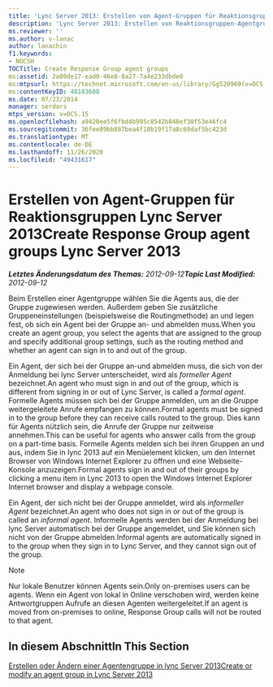 ```yaml
---
title: 'Lync Server 2013: Erstellen von Agent-Gruppen für Reaktionsgruppen'
description: 'Lync Server 2013: Erstellen von Reaktionsgruppen-Agentgruppen'
ms.reviewer: ''
ms.author: v-lanac
author: lanachin
f1.keywords:
- NOCSH
TOCTitle: Create Response Group agent groups
ms:assetid: 2a80de17-ead0-46e8-8a27-7a4e233dbde0
ms:mtpsurl: https://technet.microsoft.com/en-us/library/Gg520969(v=OCS.15)
ms:contentKeyID: 48183688
ms.date: 07/23/2014
manager: serdars
mtps_version: v=OCS.15
ms.openlocfilehash: a9420ee5f6fbd4b995c8542b848ef30f53e46fc4
ms.sourcegitcommit: 36fee89bb887bea4f18b19f17a8c69daf5bc423d
ms.translationtype: MT
ms.contentlocale: de-DE
ms.lasthandoff: 11/26/2020
ms.locfileid: "49431617"
---
```

# <a name="create-response-group-agent-groups-lync-server-2013"></a><span data-ttu-id="d97ec-103">Erstellen von Agent-Gruppen für Reaktionsgruppen Lync Server 2013</span><span class="sxs-lookup"><span data-stu-id="d97ec-103">Create Response Group agent groups Lync Server 2013</span></span>

<div data-xmlns="http://www.w3.org/1999/xhtml">

<div class="topic" data-xmlns="http://www.w3.org/1999/xhtml" data-msxsl="urn:schemas-microsoft-com:xslt" data-cs="https://msdn.microsoft.com/">

<div data-asp="https://msdn2.microsoft.com/asp">



</div>

<div id="mainSection">

<div id="mainBody"><span data-ttu-id="d97ec-104">

<span> </span></span><span class="sxs-lookup"><span data-stu-id="d97ec-104">

<span> </span></span></span>

<span data-ttu-id="d97ec-105">_**Letztes Änderungsdatum des Themas:** 2012-09-12_</span><span class="sxs-lookup"><span data-stu-id="d97ec-105">_**Topic Last Modified:** 2012-09-12_</span></span>

<span data-ttu-id="d97ec-106">Beim Erstellen einer Agentgruppe wählen Sie die Agents aus, die der Gruppe zugewiesen werden. Außerdem geben Sie zusätzliche Gruppeneinstellungen (beispielsweise die Routingmethode) an und legen fest, ob sich ein Agent bei der Gruppe an- und abmelden muss.</span><span class="sxs-lookup"><span data-stu-id="d97ec-106">When you create an agent group, you select the agents that are assigned to the group and specify additional group settings, such as the routing method and whether an agent can sign in to and out of the group.</span></span>

<span data-ttu-id="d97ec-107">Ein Agent, der sich bei der Gruppe an-und abmelden muss, die sich von der Anmeldung bei lync Server unterscheidet, wird als *formeller Agent* bezeichnet.</span><span class="sxs-lookup"><span data-stu-id="d97ec-107">An agent who must sign in and out of the group, which is different from signing in or out of Lync Server, is called a *formal agent*.</span></span> <span data-ttu-id="d97ec-108">Formelle Agents müssen sich bei der Gruppe anmelden, um an die Gruppe weitergeleitete Anrufe empfangen zu können.</span><span class="sxs-lookup"><span data-stu-id="d97ec-108">Formal agents must be signed in to the group before they can receive calls routed to the group.</span></span> <span data-ttu-id="d97ec-109">Dies kann für Agents nützlich sein, die Anrufe der Gruppe nur zeitweise annehmen.</span><span class="sxs-lookup"><span data-stu-id="d97ec-109">This can be useful for agents who answer calls from the group on a part-time basis.</span></span> <span data-ttu-id="d97ec-110">Formelle Agents melden sich bei ihren Gruppen an und aus, indem Sie in lync 2013 auf ein Menüelement klicken, um den Internet Browser von Windows Internet Explorer zu öffnen und eine Webseite-Konsole anzuzeigen.</span><span class="sxs-lookup"><span data-stu-id="d97ec-110">Formal agents sign in and out of their groups by clicking a menu item in Lync 2013 to open the Windows Internet Explorer Internet browser and display a webpage console.</span></span>

<span data-ttu-id="d97ec-111">Ein Agent, der sich nicht bei der Gruppe anmeldet, wird als *informeller Agent* bezeichnet.</span><span class="sxs-lookup"><span data-stu-id="d97ec-111">An agent who does not sign in or out of the group is called an *informal agent*.</span></span> <span data-ttu-id="d97ec-112">Informelle Agents werden bei der Anmeldung bei lync Server automatisch bei der Gruppe angemeldet, und Sie können sich nicht von der Gruppe abmelden.</span><span class="sxs-lookup"><span data-stu-id="d97ec-112">Informal agents are automatically signed in to the group when they sign in to Lync Server, and they cannot sign out of the group.</span></span>

<div>


> [!NOTE]  
> <span data-ttu-id="d97ec-113">Nur lokale Benutzer können Agents sein.</span><span class="sxs-lookup"><span data-stu-id="d97ec-113">Only on-premises users can be agents.</span></span> <span data-ttu-id="d97ec-114">Wenn ein Agent von lokal in Online verschoben wird, werden keine Antwortgruppen Aufrufe an diesen Agenten weitergeleitet.</span><span class="sxs-lookup"><span data-stu-id="d97ec-114">If an agent is moved from on-premises to online, Response Group calls will not be routed to that agent.</span></span>



</div>

<div>

## <a name="in-this-section"></a><span data-ttu-id="d97ec-115">In diesem Abschnitt</span><span class="sxs-lookup"><span data-stu-id="d97ec-115">In This Section</span></span>

[<span data-ttu-id="d97ec-116">Erstellen oder Ändern einer Agentengruppe in lync Server 2013</span><span class="sxs-lookup"><span data-stu-id="d97ec-116">Create or modify an agent group in Lync Server 2013</span></span>](lync-server-2013-create-or-modify-an-agent-group.md)

<span data-ttu-id="d97ec-117"></div>

</div>

<span> </span>

</div>

</div>

</span><span class="sxs-lookup"><span data-stu-id="d97ec-117"></div>

</div>

<span> </span>

</div>

</div>

</span></span></div>

